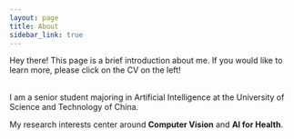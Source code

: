 ```yaml
---
layout: page
title: About
sidebar_link: true
---
```


<p class="message">
  Hey there! This page is a brief introduction about me. If you would like to learn more, please click on the CV on the left!
</p>

<br>
I am a senior student majoring in Artificial Intelligence at the University of Science and Technology of China.

My research interests center around **Computer Vision** and **AI for Health**. 
<br>